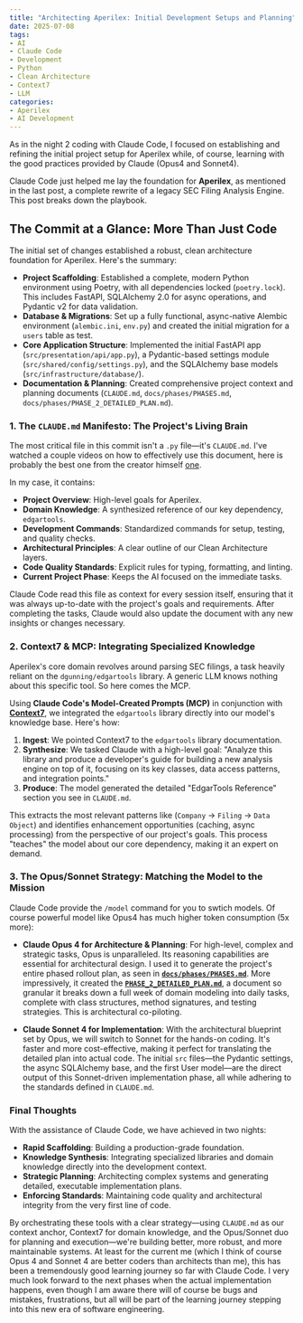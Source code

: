 ```yaml
---
title: "Architecting Aperilex: Initial Development Setups and Planning"
date: 2025-07-08
tags:
- AI
- Claude Code
- Development
- Python
- Clean Architecture
- Context7
- LLM
categories:
- Aperilex
- AI Development
---
```


As in the night 2 coding with Claude Code, I focused on establishing and refining the initial project setup for Aperilex while, of course, learning with the good practices provided by Claude (Opus4 and Sonnet4).

<!-- more -->

Claude Code just helped me lay the foundation for **Aperilex**, as mentioned in the last post, a complete rewrite of a legacy SEC Filing Analysis Engine. This post breaks down the playbook.

## The Commit at a Glance: More Than Just Code

The initial set of changes established a robust, clean architecture foundation for Aperilex. Here's the summary:

- **Project Scaffolding**: Established a complete, modern Python environment using Poetry, with all dependencies locked (`poetry.lock`). This includes FastAPI, SQLAlchemy 2.0 for async operations, and Pydantic v2 for data validation.
- **Database & Migrations**: Set up a fully functional, async-native Alembic environment (`alembic.ini`, `env.py`) and created the initial migration for a `users` table as test.
- **Core Application Structure**: Implemented the initial FastAPI app (`src/presentation/api/app.py`), a Pydantic-based settings module (`src/shared/config/settings.py`), and the SQLAlchemy base models (`src/infrastructure/database/`).
- **Documentation & Planning**: Created comprehensive project context and planning documents (`CLAUDE.md`, `docs/phases/PHASES.md`, `docs/phases/PHASE_2_DETAILED_PLAN.md`).

### 1. The `CLAUDE.md` Manifesto: The Project's Living Brain

The most critical file in this commit isn't a `.py` file—it's `CLAUDE.md`. I've watched a couple videos on how to effectively use this document, here is probably the best one from the creator himself [one](https://www.youtube.com/watch?v=6eBSHbLKuN0&t=1143s).

In my case, it contains:
- **Project Overview**: High-level goals for Aperilex.
- **Domain Knowledge**: A synthesized reference of our key dependency, `edgartools`.
- **Development Commands**: Standardized commands for setup, testing, and quality checks.
- **Architectural Principles**: A clear outline of our Clean Architecture layers.
- **Code Quality Standards**: Explicit rules for typing, formatting, and linting.
- **Current Project Phase**: Keeps the AI focused on the immediate tasks.

Claude Code read this file as context for every session itself, ensuring that it was always up-to-date with the project's goals and requirements. After completing the tasks, Claude would also update the document with any new insights or changes necessary.

### 2. Context7 & MCP: Integrating Specialized Knowledge

Aperilex's core domain revolves around parsing SEC filings, a task heavily reliant on the `dgunning/edgartools` library. A generic LLM knows nothing about this specific tool. So here comes the MCP.

Using **Claude Code's Model-Created Prompts (MCP)** in conjunction with [**Context7**](https://github.com/upstash/context7), we integrated the `edgartools` library directly into our model's knowledge base. Here's how:

1.  **Ingest**: We pointed Context7 to the `edgartools` library documentation.
2.  **Synthesize**: We tasked Claude with a high-level goal: "Analyze this library and produce a developer's guide for building a new analysis engine on top of it, focusing on its key classes, data access patterns, and integration points."
3.  **Produce**: The model generated the detailed "EdgarTools Reference" section you see in `CLAUDE.md`.

This extracts the most relevant patterns like (`Company` -> `Filing` -> `Data Object`) and identifies enhancement opportunities (caching, async processing) from the perspective of our project's goals. This process "teaches" the model about our core dependency, making it an expert on demand.

### 3. The Opus/Sonnet Strategy: Matching the Model to the Mission

Claude Code provide the `/model` command for you to swtich models. Of course powerful model like Opus4 has much higher token consumption (5x more):

-   **Claude Opus 4 for Architecture & Planning**: For high-level, complex and strategic tasks, Opus is unparalleled. Its reasoning capabilities are essential for architectural design. I used it to generate the project's entire phased rollout plan, as seen in [**`docs/phases/PHASES.md`**](https://github.com/Dogecat0/Aperilex/blob/main/docs/phases/PHASES.md). More impressively, it created the [**`PHASE_2_DETAILED_PLAN.md`**](https://github.com/Dogecat0/Aperilex/blob/main/docs/phases/PHASE_2_DETAILED_PLAN.md), a document so granular it breaks down a full week of domain modeling into daily tasks, complete with class structures, method signatures, and testing strategies. This is architectural co-piloting.

-   **Claude Sonnet 4 for Implementation**: With the architectural blueprint set by Opus, we will switch to Sonnet for the hands-on coding. It's faster and more cost-effective, making it perfect for translating the detailed plan into actual code. The initial `src` files—the Pydantic settings, the async SQLAlchemy base, and the first User model—are the direct output of this Sonnet-driven implementation phase, all while adhering to the standards defined in `CLAUDE.md`.

### Final Thoughts

With the assistance of Claude Code, we have achieved in two nights:

-   **Rapid Scaffolding**: Building a production-grade foundation.
-   **Knowledge Synthesis**: Integrating specialized libraries and domain knowledge directly into the development context.
-   **Strategic Planning**: Architecting complex systems and generating detailed, executable implementation plans.
-   **Enforcing Standards**: Maintaining code quality and architectural integrity from the very first line of code.

By orchestrating these tools with a clear strategy—using `CLAUDE.md` as our context anchor, Context7 for domain knowledge, and the Opus/Sonnet duo for planning and execution—we're building better, more robust, and more maintainable systems. At least for the current me (which I think of course Opus 4 and Sonnet 4 are better coders than architects than me), this has been a tremendously good learning journey so far with Claude Code. I very much look forward to the next phases when the actual implementation happens, even though I am aware there will of course be bugs and mistakes, frustrations, but all will be part of the learning journey stepping into this new era of software engineering.